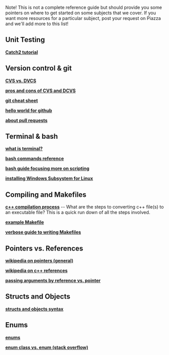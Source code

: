 Note! This is not a complete reference guide but should provide you some pointers on where to get started on some subjects that we cover. If you want more resources for a particular subject, post your request on Piazza and we'll add more to this list!

Unit Testing
-----------
[__Catch2 tutorial__](https://github.com/catchorg/Catch2/blob/master/docs/tutorial.md#top)

Version control & git
----------------
[__CVS vs. DVCS__](https://www.atlassian.com/blog/software-teams/version-control-centralized-dvcs)

[__pros and cons of CVS and DCVS__](https://content.intland.com/blog/sdlc/the-needs-that-version-control-systems-serve)

[__git cheat sheet__](https://www.atlassian.com/dam/jcr:8132028b-024f-4b6b-953e-e68fcce0c5fa/atlassian-git-cheatsheet.pdf)

[__hello world for github__](https://guides.github.com/activities/hello-world/)

[__about pull requests__](https://help.github.com/articles/about-pull-requests/)


Terminal & bash
---------------------
[__what is terminal?__](https://askubuntu.com/questions/38162/what-is-a-terminal-and-how-do-i-open-and-use-it)

[__bash commands reference__](https://courses.cs.washington.edu/courses/cse390a/14au/bash.html)

[__bash guide focusing more on scripting__](https://guide.bash.academy/)

[__installing Windows Subsystem for Linux__](examples/WSL/instructions.md)

Compiling and Makefiles
--------------------

[__c++ compilation process__](http://faculty.cs.niu.edu/~mcmahon/CS241/Notes/compile.html) -- What are the steps to converting c++ file(s) to an executable file? This is a quick run down of all the steps involved.

[__example Makefile__](examples/Makefile)

[__verbose guide to writing Makefiles__](https://www.cs.bu.edu/teaching/cpp/writing-makefiles/)

Pointers vs. References
----------------

[__wikipedia on pointers (general)__](https://en.wikipedia.org/wiki/Pointer_(computer_programming))

[__wikipedia on c++ references__](https://en.wikipedia.org/wiki/Reference_(C%2B%2B))

[__passing arguments by reference vs. pointer__](https://www.geeksforgeeks.org/when-do-we-pass-arguments-by-reference-or-pointer/)


Structs and Objects
-----------------

[__structs and objects syntax__](examples/structs_objs_declarations.md)


Enums
-----

[__enums__](https://github.com/isocpp/CppCoreGuidelines/blob/master/CppCoreGuidelines.md#S-enum)

[__enum class vs. enum (stack overflow)__](https://stackoverflow.com/questions/18335861/why-is-enum-class-preferred-over-plain-enum)


